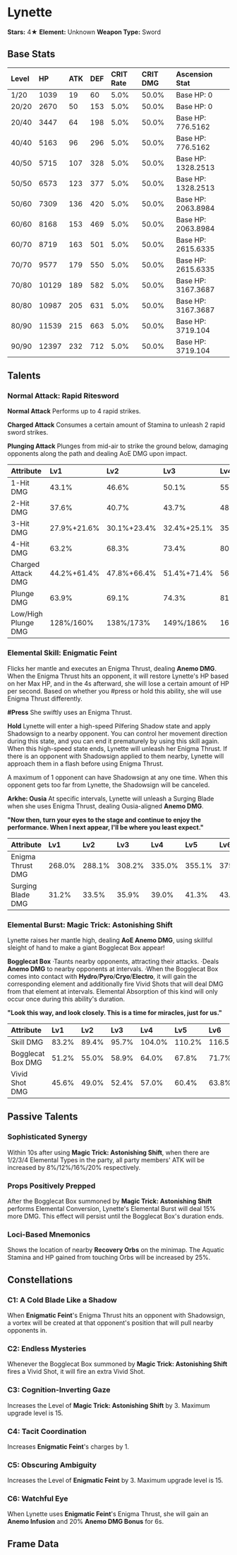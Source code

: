 # Lynette

**Stars:** 4★
**Element:** Unknown
**Weapon Type:** Sword

## Base Stats

| Level | HP | ATK | DEF | CRIT Rate | CRIT DMG | Ascension Stat |
| :--- | :--- | :--- | :--- | :--- | :--- | :--- |
| 1/20 | 1039 | 19 | 60 | 5.0% | 50.0% | Base HP: 0 |
| 20/20 | 2670 | 50 | 153 | 5.0% | 50.0% | Base HP: 0 |
| 20/40 | 3447 | 64 | 198 | 5.0% | 50.0% | Base HP: 776.5162 |
| 40/40 | 5163 | 96 | 296 | 5.0% | 50.0% | Base HP: 776.5162 |
| 40/50 | 5715 | 107 | 328 | 5.0% | 50.0% | Base HP: 1328.2513 |
| 50/50 | 6573 | 123 | 377 | 5.0% | 50.0% | Base HP: 1328.2513 |
| 50/60 | 7309 | 136 | 420 | 5.0% | 50.0% | Base HP: 2063.8984 |
| 60/60 | 8168 | 153 | 469 | 5.0% | 50.0% | Base HP: 2063.8984 |
| 60/70 | 8719 | 163 | 501 | 5.0% | 50.0% | Base HP: 2615.6335 |
| 70/70 | 9577 | 179 | 550 | 5.0% | 50.0% | Base HP: 2615.6335 |
| 70/80 | 10129 | 189 | 582 | 5.0% | 50.0% | Base HP: 3167.3687 |
| 80/80 | 10987 | 205 | 631 | 5.0% | 50.0% | Base HP: 3167.3687 |
| 80/90 | 11539 | 215 | 663 | 5.0% | 50.0% | Base HP: 3719.104 |
| 90/90 | 12397 | 232 | 712 | 5.0% | 50.0% | Base HP: 3719.104 |

## Talents

### Normal Attack: Rapid Ritesword

**Normal Attack**
Performs up to 4 rapid strikes.

**Charged Attack**
Consumes a certain amount of Stamina to unleash 2 rapid sword strikes.

**Plunging Attack**
Plunges from mid-air to strike the ground below, damaging opponents along the path and dealing AoE DMG upon impact.

| Attribute | Lv1 | Lv2 | Lv3 | Lv4 | Lv5 | Lv6 | Lv7 | Lv8 | Lv9 | Lv10 | Lv11 | Lv12 | Lv13 | Lv14 | Lv15 |
| :--- | :--- | :--- | :--- | :--- | :--- | :--- | :--- | :--- | :--- | :--- | :--- | :--- | :--- | :--- | :--- |
| 1-Hit DMG | 43.1% | 46.6% | 50.1% | 55.1% | 58.6% | 62.6% | 68.1% | 73.6% | 79.2% | 85.2% | 91.2% |
| 2-Hit DMG | 37.6% | 40.7% | 43.7% | 48.1% | 51.2% | 54.7% | 59.5% | 64.3% | 69.1% | 74.3% | 79.6% |
| 3-Hit DMG | 27.9%+21.6% | 30.1%+23.4% | 32.4%+25.1% | 35.6%+27.6% | 37.9%+29.4% | 40.5%+31.4% | 44.1%+34.1% | 47.6%+36.9% | 51.2%+39.7% | 55.1%+42.7% | 59.0%+45.7% |
| 4-Hit DMG | 63.2% | 68.3% | 73.4% | 80.8% | 85.9% | 91.8% | 99.9% | 107.9% | 116.0% | 124.8% | 133.7% |
| Charged Attack DMG | 44.2%+61.4% | 47.8%+66.4% | 51.4%+71.4% | 56.5%+78.5% | 60.1%+83.5% | 64.3%+89.3% | 69.9%+97.1% | 75.6%+105.0% | 81.2%+112.8% | 87.4%+121.4% | 93.5%+129.9% |
| Plunge DMG | 63.9% | 69.1% | 74.3% | 81.8% | 87.0% | 92.9% | 101.1% | 109.3% | 117.5% | 126.4% | 135.3% |
| Low/High Plunge DMG | 128%/160% | 138%/173% | 149%/186% | 164%/204% | 174%/217% | 186%/232% | 202%/253% | 219%/273% | 235%/293% | 253%/316% | 271%/338% |

### Elemental Skill: Enigmatic Feint

Flicks her mantle and executes an Enigma Thrust, dealing **Anemo DMG**.
When the Enigma Thrust hits an opponent, it will restore Lynette's HP based on her Max HP, and in the 4s afterward, she will lose a certain amount of HP per second.
Based on whether you #press or hold this ability, she will use Enigma Thrust differently.

**#Press**
She swiftly uses an Enigma Thrust.

**Hold**
Lynette will enter a high-speed Pilfering Shadow state and apply Shadowsign to a nearby opponent. You can control her movement direction during this state, and you can end it prematurely by using this skill again.
When this high-speed state ends, Lynette will unleash her Enigma Thrust. If there is an opponent with Shadowsign applied to them nearby, Lynette will approach them in a flash before using Enigma Thrust.

A maximum of 1 opponent can have Shadowsign at any one time. When this opponent gets too far from Lynette, the Shadowsign will be canceled.

**Arkhe: Ousia**
At specific intervals, Lynette will unleash a Surging Blade when she uses Enigma Thrust, dealing Ousia-aligned **Anemo DMG**.

**"Now then, turn your eyes to the stage and continue to enjoy the performance. When I next appear, I'll be where you least expect."**

| Attribute | Lv1 | Lv2 | Lv3 | Lv4 | Lv5 | Lv6 | Lv7 | Lv8 | Lv9 | Lv10 | Lv11 | Lv12 | Lv13 | Lv14 | Lv15 |
| :--- | :--- | :--- | :--- | :--- | :--- | :--- | :--- | :--- | :--- | :--- | :--- | :--- | :--- | :--- | :--- |
| Enigma Thrust DMG | 268.0% | 288.1% | 308.2% | 335.0% | 355.1% | 375.2% | 402.0% | 428.8% | 455.6% | 482.4% | 509.2% | 536.0% | 569.5% |
| Surging Blade DMG | 31.2% | 33.5% | 35.9% | 39.0% | 41.3% | 43.7% | 46.8% | 49.9% | 53.0% | 56.2% | 59.3% | 62.4% | 66.3% |

### Elemental Burst: Magic Trick: Astonishing Shift

Lynette raises her mantle high, dealing **AoE Anemo DMG**, using skillful sleight of hand to make a giant Bogglecat Box appear!

**Bogglecat Box**
·Taunts nearby opponents, attracting their attacks.
·Deals **Anemo DMG** to nearby opponents at intervals.
·When the Bogglecat Box comes into contact with **Hydro**/**Pyro**/**Cryo**/**Electro**, it will gain the corresponding element and additionally fire Vivid Shots that will deal DMG from that element at intervals.
Elemental Absorption of this kind will only occur once during this ability's duration.

**"Look this way, and look closely. This is a time for miracles, just for us."**

| Attribute | Lv1 | Lv2 | Lv3 | Lv4 | Lv5 | Lv6 | Lv7 | Lv8 | Lv9 | Lv10 | Lv11 | Lv12 | Lv13 | Lv14 | Lv15 |
| :--- | :--- | :--- | :--- | :--- | :--- | :--- | :--- | :--- | :--- | :--- | :--- | :--- | :--- | :--- | :--- |
| Skill DMG | 83.2% | 89.4% | 95.7% | 104.0% | 110.2% | 116.5% | 124.8% | 133.1% | 141.4% | 149.8% | 158.1% | 166.4% | 176.8% |
| Bogglecat Box DMG | 51.2% | 55.0% | 58.9% | 64.0% | 67.8% | 71.7% | 76.8% | 81.9% | 87.0% | 92.2% | 97.3% | 102.4% | 108.8% |
| Vivid Shot DMG | 45.6% | 49.0% | 52.4% | 57.0% | 60.4% | 63.8% | 68.4% | 73.0% | 77.5% | 82.1% | 86.6% | 91.2% | 96.9% |

## Passive Talents

### Sophisticated Synergy

Within 10s after using **Magic Trick: Astonishing Shift**, when there are 1/2/3/4 Elemental Types in the party, all party members' ATK will be increased by 8%/12%/16%/20% respectively.

### Props Positively Prepped

After the Bogglecat Box summoned by **Magic Trick: Astonishing Shift** performs Elemental Conversion, Lynette's Elemental Burst will deal 15% more DMG. This effect will persist until the Bogglecat Box's duration ends.

### Loci-Based Mnemonics

Shows the location of nearby **Recovery Orbs** on the minimap. The Aquatic Stamina and HP gained from touching Orbs will be increased by 25%.

## Constellations

### C1: A Cold Blade Like a Shadow

When **Enigmatic Feint**'s Enigma Thrust hits an opponent with Shadowsign, a vortex will be created at that opponent's position that will pull nearby opponents in.

### C2: Endless Mysteries

Whenever the Bogglecat Box summoned by **Magic Trick: Astonishing Shift** fires a Vivid Shot, it will fire an extra Vivid Shot.

### C3: Cognition-Inverting Gaze

Increases the Level of **Magic Trick: Astonishing Shift** by 3.
Maximum upgrade level is 15.

### C4: Tacit Coordination

Increases **Enigmatic Feint**'s charges by 1.

### C5: Obscuring Ambiguity

Increases the Level of **Enigmatic Feint** by 3.
Maximum upgrade level is 15.

### C6: Watchful Eye

When Lynette uses **Enigmatic Feint**'s Enigma Thrust, she will gain an **Anemo Infusion** and 20% **Anemo DMG Bonus** for 6s.

## Frame Data

